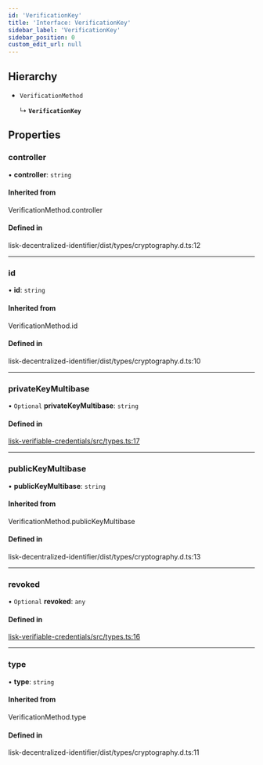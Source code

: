 ```yaml
---
id: 'VerificationKey'
title: 'Interface: VerificationKey'
sidebar_label: 'VerificationKey'
sidebar_position: 0
custom_edit_url: null
---
```


## Hierarchy

- `VerificationMethod`

  ↳ **`VerificationKey`**

## Properties

### controller

• **controller**: `string`

#### Inherited from

VerificationMethod.controller

#### Defined in

lisk-decentralized-identifier/dist/types/cryptography.d.ts:12

---

### id

• **id**: `string`

#### Inherited from

VerificationMethod.id

#### Defined in

lisk-decentralized-identifier/dist/types/cryptography.d.ts:10

---

### privateKeyMultibase

• `Optional` **privateKeyMultibase**: `string`

#### Defined in

[lisk-verifiable-credentials/src/types.ts:17](https://github.com/aldhosutra/lisk-did/blob/e2098a6/packages/lisk-verifiable-credentials/src/types.ts#L17)

---

### publicKeyMultibase

• **publicKeyMultibase**: `string`

#### Inherited from

VerificationMethod.publicKeyMultibase

#### Defined in

lisk-decentralized-identifier/dist/types/cryptography.d.ts:13

---

### revoked

• `Optional` **revoked**: `any`

#### Defined in

[lisk-verifiable-credentials/src/types.ts:16](https://github.com/aldhosutra/lisk-did/blob/e2098a6/packages/lisk-verifiable-credentials/src/types.ts#L16)

---

### type

• **type**: `string`

#### Inherited from

VerificationMethod.type

#### Defined in

lisk-decentralized-identifier/dist/types/cryptography.d.ts:11
